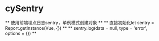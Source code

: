 # cySentry
** 使用前端埋点日志sentry，单例模式创建对象 **
** 直接初始化let sentry = Report.getInstance(Vue, {}) **
** sentry.log(data = null, type = 'error', options = {}) **
